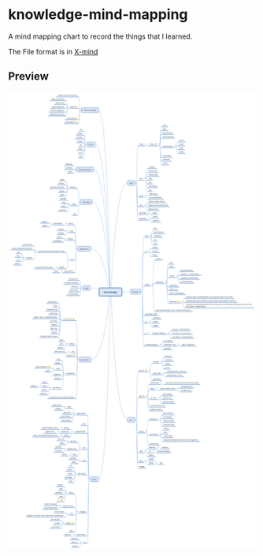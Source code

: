 # knowledge-mind-mapping

A mind mapping chart to record the things that I learned.

The File format is in [X-mind](http://www.xmind.net/)

## Preview

![my knowledge mind mapping image](./Knowledge.png)